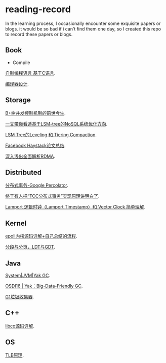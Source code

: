# reading-record
In the learning process, I occasionally encounter some exquisite papers or blogs. it would be so bad if i can’t find them one day, so I created this repo to record these papers or blogs.


## Book


- Compile

 [自制编程语言 基于C语言](https://book.douban.com/subject/30311070/).
 
 [编译器设计](https://book.douban.com/subject/20436488/).
 

 

## Storage

 [B+树并发控制机制的前世今生](https://zhuanlan.zhihu.com/p/50112182).
 
 [一文带你看透基于LSM-tree的NoSQL系统优化方向](https://zhuanlan.zhihu.com/p/351241814).
 
 [LSM Tree的Leveling 和 Tiering Compaction](https://zhuanlan.zhihu.com/p/112574579).

 [Facebook Haystack论文总结](https://zhuanlan.zhihu.com/p/61552881).
 
 [深入浅出全面解析RDMA](https://blog.csdn.net/qq_21125183/article/details/80563463).



## Distributed

 [分布式事务-Google Percolator](https://zhuanlan.zhihu.com/p/53197633).
 
 [终于有人把“TCC分布式事务”实现原理讲明白了]( https://www.cnblogs.com/jajian/p/10014145.html).
 
 [Lamport 逻辑时钟（Lamport Timestamp）和 Vector Clock 简单理解]( https://www.inlighting.org/archives/lamport-timestamp-vector-clock/).
 

## Kernel

 [epoll内核源码详解+自己总结的流程](https://www.nowcoder.com/discuss/26226).

 [分段与分页，LDT与GDT](https://blog.csdn.net/yleek/article/details/8204393).
 
 
## Java

 [System|JVM|Yak GC](https://zhuanlan.zhihu.com/p/161963173).
 
 [OSDI16 | Yak：Big-Data-Friendly GC](https://zhuanlan.zhihu.com/p/84361982).
 
 [G1垃圾收集器](https://www.jianshu.com/p/107030c48f64).
 
## C++
 [libco源码详解](https://max.book118.com/html/2017/0924/134893247.shtm).
 
## OS

 [TLB原理](https://zhuanlan.zhihu.com/p/108425561).
 


